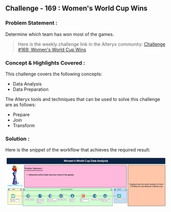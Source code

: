 ## Challenge - 169 : Women's World Cup Wins

### Problem Statement :

Determine which team has won most of the games.

> Here is the weekly challenge link in the Alteryx community: [Challenge #169: Women's World Cup Wins][community_link]

### Concept & Highlights Covered :

This challenge covers the following concepts:

- Data Analysis
- Data Preparation

The Alteryx tools and techniques that can be used to solve this challenge are as follows:

- Prepare
- Join
- Transform

### Solution :

Here is the snippet of the workflow that achieves the required result:

![Workflow Snippet][wf_snp]

<!-- Links -->

[wf_snp]: ../RESOURCES/c169_wf.png
[community_link]: https://community.alteryx.com/t5/Weekly-Challenge/Challenge-169-Women-s-World-Cup-Wins/td-p/430886/highlight/false
